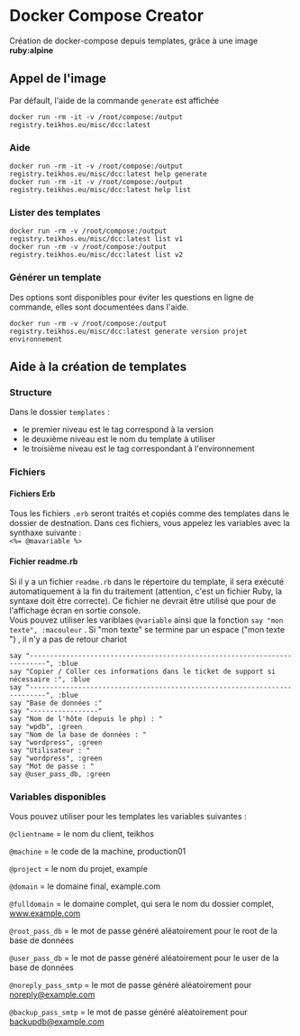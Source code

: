 # Docker Compose Creator

Création de docker-compose depuis templates, grâce à une image __ruby:alpine__

## Appel de l'image

Par défault, l'aide de la commande `generate` est affichée

    docker run -rm -it -v /root/compose:/output registry.teikhos.eu/misc/dcc:latest
    
### Aide

    docker run -rm -it -v /root/compose:/output registry.teikhos.eu/misc/dcc:latest help generate
    docker run -rm -it -v /root/compose:/output registry.teikhos.eu/misc/dcc:latest help list

### Lister des templates
    
    docker run -rm -v /root/compose:/output registry.teikhos.eu/misc/dcc:latest list v1
    docker run -rm -v /root/compose:/output registry.teikhos.eu/misc/dcc:latest list v2

### Générer un template    

Des options sont disponibles pour éviter les questions en ligne de commande, elles sont documentées dans l'aide.

    docker run -rm -v /root/compose:/output registry.teikhos.eu/misc/dcc:latest generate version projet environnement

## Aide à la création de templates


### Structure

Dans le dossier `templates` :

* le premier niveau est le tag correspond à la version
* le deuxième niveau est le nom du template à utiliser
* le troisième niveau est le tag correspondant à l'environnement

### Fichiers

#### Fichiers Erb

Tous les fichiers `.erb` seront traités et copiés comme des templates dans le dossier de destnation. Dans ces fichiers, vous appelez les variables avec la synthaxe suivante :  
`<%= @mavariable %>`

#### Fichier readme.rb

Si il y a un fichier `readme.rb` dans le répertoire du template, il sera exécuté automatiquement à la fin du traitement (attention, c'est un fichier Ruby, la syntaxe doit être correcte). Ce fichier ne devrait être utilisé que pour de l'affichage écran en sortie console.  
Vous pouvez utiliser les variblaes `@variable` ainsi que la fonction `say "mon texte", :macouleur` . Si "mon texte" se termine par un espace ("mon texte ") , il n'y a pas de retour chariot

    say "--------------------------------------------------------------------------", :blue
    say "Copier / Coller ces informations dans le ticket de support si nécessaire :", :blue
    say "--------------------------------------------------------------------------", :blue
    say "Base de données :"
    say "-----------------"
    say "Nom de l'hôte (depuis le php) : "
    say "wpdb", :green
    say "Nom de la base de données : " 
    say "wordpress", :green
    say "Utilisateur : "
    say "wordpress", :green
    say "Mot de passe : "
    say @user_pass_db, :green

### Variables disponibles

Vous pouvez utiliser pour les templates les variables suivantes :

`@clientname` = le nom du client, teikhos

`@machine` = le code de la machine, production01

`@project` = le nom du projet, example

`@domain` = le domaine final, example.com

`@fulldomain` = le domaine complet, qui sera le nom du dossier complet, www.example.com

`@root_pass_db` = le mot de passe généré aléatoirement pour le root de la base de données

`@user_pass_db` = le mot de passe généré aléatoirement pour le user de la base de données

`@noreply_pass_smtp` = le mot de passe généré aléatoirement pour noreply@example.com

`@backup_pass_smtp` = le mot de passe généré aléatoirement pour backupdb@example.com
